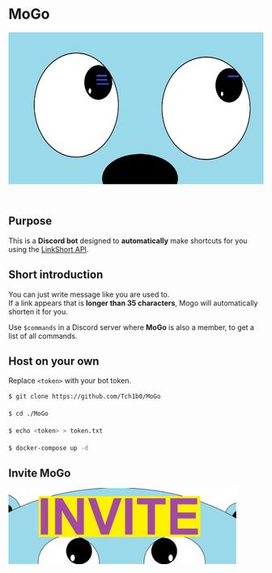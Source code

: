 # MoGo
<p align="center">
    <img src="./media/MoGoBig.jpg" alt="MoGo Logo" tile="MoGo" width="600" height="300" style="display: flex;justify-content: center;">
</p>
<br>

## Purpose
This is a **Discord bot** designed to **automatically** make shortcuts for you
using the <a href="https://github.com/Tch1b0/LinkShort">LinkShort API</a>.

## Short introduction
You can just write message like you are used to.<br>
If a link appears that is **longer than 35 characters**, Mogo will automatically shorten it for you.

Use `$commands` in a Discord server where **MoGo** is also a member, to get a list of all commands. 

## Host on your own
Replace `<token>` with your bot token.

```sh
$ git clone https://github.com/Tch1b0/MoGo

$ cd ./MoGo

$ echo <token> > token.txt

$ docker-compose up -d
```

## Invite MoGo
<a href="https://discord.com/oauth2/authorize?client_id=846694178674966549&scope=bot&permissions=216128"><img src="./media/MoGoInvite.jpg" width="450px" height="150px"></a>
